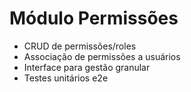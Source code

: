 # Módulo Permissões

- CRUD de permissões/roles
- Associação de permissões a usuários
- Interface para gestão granular
- Testes unitários e2e
